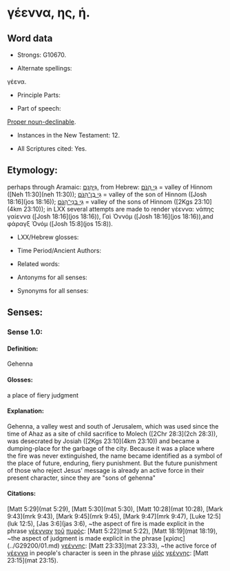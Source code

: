 # γέεννα, ης, ἡ.

<!-- Status: S2=NeedsReview -->
<!-- Lexica used for edits: BDAG LN FFM BN LSJM MM  -->

## Word data

* Strongs: G10670.

* Alternate spellings:

γέενα.

* Principle Parts: 


* Part of speech: 

[Proper noun-declinable](http://ugg.readthedocs.io/en/latest/proper_noun-declinable.html).


* Instances in the New Testament: 12.

* All Scriptures cited: Yes.

## Etymology: 

perhaps through Aramaic: [גֵּיהִנָּם](//en-uhal/H2011), from Hebrew: [גֵּי הִנֹּם](//en-uhal/H2011) = valley of Hinnom ([Neh 11:30](neh 11:30)); [גֵּי בֶּן־הִנֹּם](//en-uhal/H1121)  = valley of the son of Hinnom ([Josh 18:16](jos 18:16)); [גֵּי בּנֵי־הִנֹּם](//en-uhal/H1121)  = valley of the sons of Hinnom ([2Kgs 23:10](4km 23:10));
in LXX several attempts are made to render γέεννα: νάπης γαίεννα ([Josh 18:16](jos 18:16)), Γαὶ Ὀννόμ ([Josh 18:16](jos 18:16)),and φάραγξ Ὀνόμ ([Josh 15:8](jos 15:8)).

* LXX/Hebrew glosses: 


* Time Period/Ancient Authors: 


* Related words: 

* Antonyms for all senses:

* Synonyms for all senses: 


## Senses: 

### Sense  1.0: 

#### Definition: 

Gehenna

#### Glosses: 

a place of fiery judgment 

#### Explanation: 

Gehenna, a valley west and south of Jerusalem, which was used since the time of Ahaz as a site of child sacrifice to Molech ([2Chr 28:3](2ch 28:3)), was desecrated by Josiah ([2Kgs 23:10](4km 23:10)) and became a dumping-place for the garbage of the city. Because it was a place where the fire was never extinguished, the name became identified as a symbol of the place of future, enduring, fiery punishment. But the future punishment of those who reject Jesus' message is already an active force in their present character, since they are "sons of gehenna"

#### Citations: 

[Matt 5:29](mat 5:29), [Matt 5:30](mat 5:30), [Matt 10:28](mat 10:28), [Mark 9:43](mrk 9:43), [Mark 9:45](mrk 9:45), [Mark 9:47](mrk 9:47), [Luke 12:5](luk 12:5), [Jas 3:6](jas 3:6),
~the aspect of fire is made explicit in the phrase [γέενναν](../G10670/01.md) [τοῦ](../G35880/01.md) [πυρός](../G44420/01.md): [Matt 5:22](mat 5:22), [Matt 18:19](mat 18:19),
~the aspect of judgment is made explicit in the phrase [κρίσις] (../G29200/01.md) [γεέννης](../G10670/01.md): [Matt 23:33](mat 23:33), ~the active force of [γέεννα](../G10670/01.md) in people's character is seen in the phrase [υἱὸς](../G52070/01.md) [γεέννης](../G10670/01.md): [Matt 23:15](mat 23:15).
